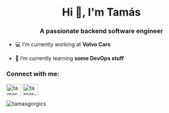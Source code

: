 <h1 align="center">Hi 👋, I'm Tamás</h1>
<h3 align="center">A passionate backend software engineer</h3>

- 💻 I’m currently working at **Volvo Cars**

- 🌱 I’m currently learning **some DevOps stuff**

<h3 align="left">Connect with me:</h3>
<p align="left">
<a href="https://linkedin.com/in/tamasgorgics" target="blank"><img align="center" src="https://cdn.jsdelivr.net/npm/simple-icons@3.0.1/icons/linkedin.svg" alt="tamasgorgics" height="30" width="40" /></a>
<a href="https://stackoverflow.com/users/3493847/tamas-g" target="blank"><img align="center" src="https://cdn.jsdelivr.net/npm/simple-icons@3.0.1/icons/stackoverflow.svg" alt="tamas-g" height="30" width="40" /></a>
</p>

<p><img align="center" src="https://github-readme-stats.vercel.app/api/top-langs?username=tamasgorgics&show_icons=true&locale=en&layout=compact" alt="tamasgorgics" /></p>
